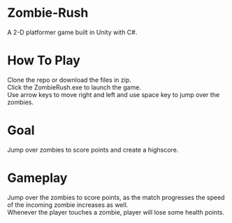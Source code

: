 # Zombie-Rush
A 2-D platformer game built in Unity with C#.

# How To Play
Clone the repo or download the files in zip.  
Click the ZombieRush.exe to launch the game.  
Use arrow keys to move right and left and use space key to jump over the zombies.

# Goal
Jump over zombies to score points and create a highscore.

# Gameplay
Jump over the zombies to score points, as the match progresses the speed of the incoming zombie increases as well.  
Whenever the player touches a zombie, player will lose some health points.
